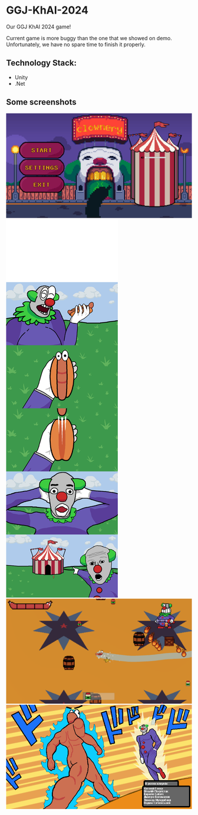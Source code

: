 # GGJ-KhAI-2024
Our GGJ KhAI 2024 game!

Current game is more buggy than the one that we showed on demo. Unfortunately, we have no spare time to finish it properly.

## Technology Stack:
- Unity
- .Net

## Some screenshots
![./Promo Materials/Menu.png](https://github.com/Heugene/GGJ-KhAI-2024/blob/master/Promo%20materials/Menu.png)
![./Promo Materials/start-of-the-game-Sheet.png](https://github.com/Heugene/GGJ-KhAI-2024/blob/master/Promo%20materials/start-of-the-game-Sheet.png)
![./Promo Materials/Dash.png](https://github.com/Heugene/GGJ-KhAI-2024/blob/master/Promo%20materials/Dash.png)
![./Promo Materials/JOJO-reference.png](https://github.com/Heugene/GGJ-KhAI-2024/blob/master/Promo%20materials/JOJO-reference.png)
